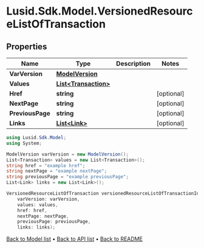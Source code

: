 # Lusid.Sdk.Model.VersionedResourceListOfTransaction

## Properties

Name | Type | Description | Notes
------------ | ------------- | ------------- | -------------
**VarVersion** | [**ModelVersion**](ModelVersion.md) |  | 
**Values** | [**List&lt;Transaction&gt;**](Transaction.md) |  | 
**Href** | **string** |  | [optional] 
**NextPage** | **string** |  | [optional] 
**PreviousPage** | **string** |  | [optional] 
**Links** | [**List&lt;Link&gt;**](Link.md) |  | [optional] 

```csharp
using Lusid.Sdk.Model;
using System;

ModelVersion varVersion = new ModelVersion();
List<Transaction> values = new List<Transaction>();
string href = "example href";
string nextPage = "example nextPage";
string previousPage = "example previousPage";
List<Link> links = new List<Link>();

VersionedResourceListOfTransaction versionedResourceListOfTransactionInstance = new VersionedResourceListOfTransaction(
    varVersion: varVersion,
    values: values,
    href: href,
    nextPage: nextPage,
    previousPage: previousPage,
    links: links);
```

[Back to Model list](../README.md#documentation-for-models) &#8226; [Back to API list](../README.md#documentation-for-api-endpoints) &#8226; [Back to README](../README.md)
